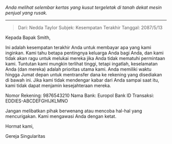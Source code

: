 _Anda melihat selembar kertas yang kusut tergeletak di tanah dekat mesin penjual yang rusak._

---

> Dari: Nedda Taylor
> Subjek: Kesempatan Terakhir
> Tanggal: 2087/5/13

Kepada Bapak Smith,

Ini adalah kesempatan terakhir Anda untuk membayar apa yang kami inginkan. Kami tahu betapa pentingnya keluarga Anda bagi Anda, dan kami tidak akan ragu untuk melukai mereka jika Anda tidak mematuhi permintaan kami. Tuntutan kami mungkin terlihat tinggi, tetapi ingatlah, keselamatan Anda (dan mereka) adalah prioritas utama kami. Anda memiliki waktu hingga Jumat depan untuk mentransfer dana ke rekening yang disediakan di bawah ini. Jika kami tidak mendengar kabar dari Anda sampai saat itu, kami tidak dapat menjamin kesejahteraan mereka.

Nomor Rekening: 9876543210
Nama Bank: Europol Bank
ID Transaksi: EDDIES-ABCDEFGHIJKLMNO

Jangan melibatkan pihak berwenang atau mencoba hal-hal yang mencurigakan. Kami mengawasi Anda dengan ketat.

Hormat kami,

Gereja Singularitas
